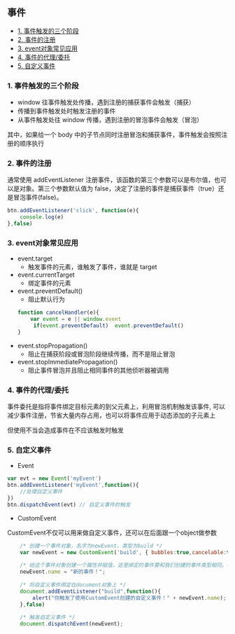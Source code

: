 ## 事件
<!-- TOC -->   
- [1. 事件触发的三个阶段](#1-事件触发的三个阶段)    
- [2. 事件的注册](#2-事件的注册)   
- [3. event对象常见应用](#3-event对象常见应用)    
- [4. 事件的代理/委托](#4-事件的代理委托)    
- [5. 自定义事件](#5-自定义事件)
<!-- /TOC -->
### 1. 事件触发的三个阶段
- window 往事件触发处传播，遇到注册的捕获事件会触发（捕获）
- 传播到事件触发处时触发注册的事件
- 从事件触发处往 window 传播，遇到注册的冒泡事件会触发（冒泡）

其中，如果给一个 body 中的子节点同时注册冒泡和捕获事件，事件触发会按照注册的顺序执行

### 2. 事件的注册
通常使用 addEventListener 注册事件，该函数的第三个参数可以是布尔值，也可以是对象。第三个参数默认值为 false，决定了注册的事件是捕获事件（true）还是冒泡事件(false)。
```js
btn.addEventListener('click', function(e){
    console.log(e)
},false)
```

### 3. event对象常见应用
 - event.target
   - 触发事件的元素，谁触发了事件，谁就是 target 
 - event.currentTarget
   - 绑定事件的元素
 - event.preventDefault()
   - 阻止默认行为
    ```js
    function cancelHandler(e){
        var event = e || window.event
         if(event.preventDefault)  event.preventDefault()
    }
    ```
 - event.stopPropagation()
   - 阻止在捕获阶段或冒泡阶段继续传播，而不是阻止冒泡
 - event.stopImmediatePropagation()
   - 阻止事件冒泡并且阻止相同事件的其他侦听器被调用

### 4. 事件的代理/委托
事件委托是指将事件绑定目标元素的到父元素上，利用冒泡机制触发该事件, 可以减少事件注册，节省大量内存占用，也可以将事件应用于动态添加的子元素上

但使用不当会造成事件在不应该触发时触发

### 5. 自定义事件
- Event
```js
var evt = new Event('myEvent')
btn.addEventListener('myEvent',function(){
    //处理自定义事件
})
btn.dispatchEvent(evt) // 自定义事件的触发
```
- CustomEvent

CustomEvent不仅可以用来做自定义事件，还可以在后面跟一个object做参数
```js
    /* 创建一个事件对象，名字为newEvent，类型为build */
    var newEvent = new CustomEvent('build', { bubbles:true,cancelable:true,composed:true });
    
    /* 给这个事件对象创建一个属性并赋值，这里绑定的事件要和我们创建的事件类型相同，不然无法触发 */
    newEvent.name = "新的事件！";
    
    /* 将自定义事件绑定在document对象上 */
    document.addEventListener("build",function(){
        alert("你触发了使用CustomEvent创建的自定义事件！" + newEvent.name);
    },false)
        
    /* 触发自定义事件 */
    document.dispatchEvent(newEvent);  
```